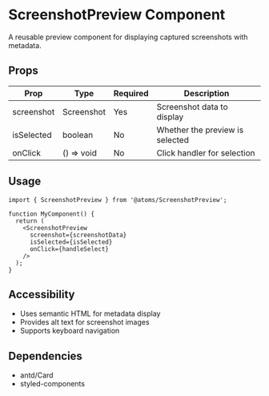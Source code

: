 # ScreenshotPreview Component

A reusable preview component for displaying captured screenshots with metadata.

## Props

| Prop | Type | Required | Description |
|------|------|----------|-------------|
| screenshot | Screenshot | Yes | Screenshot data to display |
| isSelected | boolean | No | Whether the preview is selected |
| onClick | () => void | No | Click handler for selection |

## Usage

```tsx
import { ScreenshotPreview } from '@atoms/ScreenshotPreview';

function MyComponent() {
  return (
    <ScreenshotPreview
      screenshot={screenshotData}
      isSelected={isSelected}
      onClick={handleSelect}
    />
  );
}
```

## Accessibility

- Uses semantic HTML for metadata display
- Provides alt text for screenshot images
- Supports keyboard navigation

## Dependencies

- antd/Card
- styled-components
